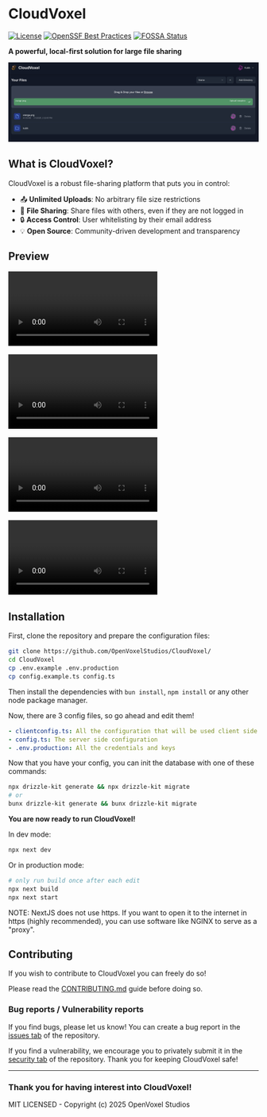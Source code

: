 # CloudVoxel
[![License](https://img.shields.io/badge/license-MIT-green)](LICENSE)
[![OpenSSF Best Practices](https://www.bestpractices.dev/projects/9876/badge)](https://www.bestpractices.dev/projects/9876)
[![FOSSA Status](https://app.fossa.com/api/projects/git%2Bgithub.com%2FOpenVoxelStudios%2FCloudVoxel.svg?type=shield&issueType=license)](https://app.fossa.com/projects/git%2Bgithub.com%2FOpenVoxelStudios%2FCloudVoxel?ref=badge_shield&issueType=license)

**A powerful, local-first solution for large file sharing**

![CloudVoxel Interface](/.github/assets/mainpage.png)

## What is CloudVoxel?

CloudVoxel is a robust file-sharing platform that puts you in control:

- 📤 **Unlimited Uploads**: No arbitrary file size restrictions
- 🔗 **File Sharing**: Share files with others, even if they are not logged in
- 🔒 **Access Control**: User whitelisting by their email address
- 💡 **Open Source**: Community-driven development and transparency

## Preview

<video src="https://github.com/user-attachments/assets/9d8434b2-12da-4586-b928-f75caedaded3" alt="Login Providers"></video>

<video src="https://github.com/user-attachments/assets/96a27c3f-b76e-4604-aaff-1c6fd81076d3" alt="Use Folders"></video>

<video src="https://github.com/user-attachments/assets/132b2e5b-fd70-4104-8756-6e094cd85895" alt="Rename and Move"></video>

<video src="https://github.com/user-attachments/assets/90ebe6a5-94a9-4caf-a035-690aee5da667" alt="Share Files"></video>

## Installation

First, clone the repository and prepare the configuration files:
```bash
git clone https://github.com/OpenVoxelStudios/CloudVoxel/
cd CloudVoxel
cp .env.example .env.production
cp config.example.ts config.ts
```

Then install the dependencies with `bun install`, `npm install` or any other node package manager.

Now, there are 3 config files, so go ahead and edit them!
```yaml
- clientconfig.ts: All the configuration that will be used client side
- config.ts: The server side configuration
- .env.production: All the credentials and keys
```

Now that you have your config, you can init the database with one of these commands:
```bash
npx drizzle-kit generate && npx drizzle-kit migrate
# or
bunx drizzle-kit generate && bunx drizzle-kit migrate
```

**You are now ready to run CloudVoxel!**

In dev mode:
```bash
npx next dev
```

Or in production mode:
```bash
# only run build once after each edit
npx next build
npx next start
```

NOTE: NextJS does not use https. If you want to open it to the internet in https (highly recommended), you can use software like NGINX to serve as a "proxy".

## Contributing

If you wish to contribute to CloudVoxel you can freely do so!

Please read the [CONTRIBUTING.md](/CONTRIBUTING.md) guide before doing so.

### Bug reports / Vulnerability reports

If you find bugs, please let us know! You can create a bug report in the [issues tab](https://github.com/OpenVoxelStudios/CloudVoxel/issues) of the repository.

If you find a vulnerability, we encourage you to privately submit it in the [security tab](https://github.com/OpenVoxelStudios/CloudVoxel/security) of the repository. Thank you for keeping CloudVoxel safe!

---

### Thank you for having interest into CloudVoxel!
MIT LICENSED - Copyright (c) 2025 OpenVoxel Studios